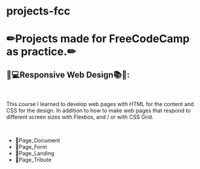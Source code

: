 # projects-fcc
<h1>✏Projects made for FreeCodeCamp as practice.✏</h1>

<h2>📱💻Responsive Web Design📚🎨:</h2>
<br>
<p>This course I learned to develop web pages with HTML for the content and CSS for the design. In addition to how to make web pages that respond to different screen sizes with Flexbox, and / or with CSS Grid.</p>
<br>
<ul>
  <li>📌Page_Document</li>
  <li>📌Page_Form</li>
  <li>📌Page_Landing</li>
  <li>📌Page_Tribute</li>
</ul>



